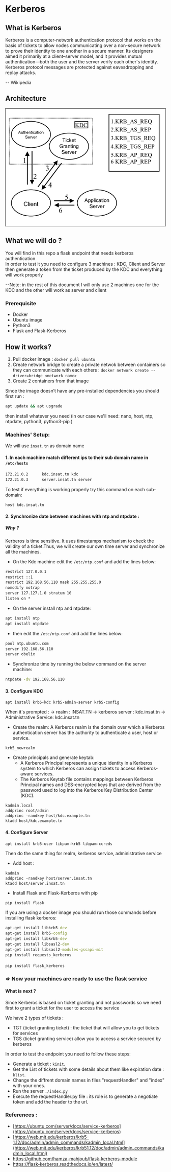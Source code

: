 # Kerberos

## What is Kerberos 
Kerberos is a computer-network authentication protocol that works on the basis of tickets to allow nodes communicating over a non-secure network to prove their identity to one another in a secure manner. Its designers aimed it primarily at a client–server model, and it provides mutual authentication—both the user and the server verify each other's identity. Kerberos protocol messages are protected against eavesdropping and replay attacks.

-- Wikipedia

## Architecture

<img src="https://github.com/rihemebh/Kerberos-project/blob/main/architecture.png" />


## What we will do ? 

You will find in this repo a flask endpoint that needs kerberos authentication. <br/>
In order to test it you need to configure 3 machines : KDC, Client and Server then generate a token from the ticket produced by the KDC and everything will work properly 

  --Note: in the rest of this document I will only use 2 machines one for the KDC and the other will work as server and client
  
### Prerequisite
- Docker 
- Ubuntu image 
- Python3 
- Flask and Flask-Kerberos

## How it works?

1. Pull docker image  : ``docker pull ubuntu``
2. Create network bridge to create a private netwok between containers so they can communicate with each others  : ``docker network create --driver=bridge <network name>``
3. Create 2 containers from that image

Since the image doesn’t have any pre-installed dependencies you should first run : 

```cmd
apt update && apt upgrade 
```

then install whatever you need (in our case we'll need: nano,  host, ntp, ntpdate, python3, python3-pip )

### Machines' Setup:

We will use ``insat.tn`` as domain name 
#### 1. In each machine match different ips to their sub domain name in ``/etc/hosts`` 
```cmd 
172.21.0.2      kdc.insat.tn kdc
172.21.0.3      server.insat.tn server
``` 

To test if everything is working properly try this command on each sub-domain: 
```
host kdc.insat.tn
```
#### 2. Synchronize date between machines with ntp and ntpdate :

##### Why ?

Kerberos is time sensitive. It uses timestamps mechanism to check the validity of a ticket.Thus, we will create our own time server and synchronize all the machines.

- On the Kdc machine edit the ``/etc/ntp.conf`` and add the lines below:
```cmd
restrict 127.0.0.1
restrict ::1
restrict 192.168.56.110 mask 255.255.255.0
nomodify notrap
server 127.127.1.0 stratum 10
listen on *
```

- On the server install ntp and ntpdate:
```cmd
apt install ntp
apt install ntpdate
```
- then edit the ``/etc/ntp.conf`` and add the lines below:
```cmd
pool ntp.ubuntu.com
server 192.168.56.110
server obelix
````
- Synchronize time by running the below command on the server machine:
```cmd
ntpdate -dv 192.168.56.110
```


#### 3. Configure KDC 
```
apt install krb5-kdc krb5-admin-server krb5-config 
```
When it's prompted : 
   -> realm : INSAT.TN
   -> kerberos server : kdc.insat.tn
   -> Administrative Service:	kdc.insat.tn


- Create the realm: A Kerberos realm is the domain over which a Kerberos authentication server has the authority to authenticate a user, host or service.
```
krb5_newrealm
```

- Create principals and generate keytab:
  - A Kerberos Principal represents a unique identity in a Kerberos system to which Kerberos can assign tickets to access Kerberos-aware services.
  - The Kerberos Keytab file contains mappings between Kerberos Principal names and DES-encrypted keys that are derived from the password used to log into the Kerberos Key Distribution Center (KDC).
```
kadmin.local                              
addprinc root/admin                       
addprinc -randkey host/kdc.example.tn     
ktadd host/kdc.example.tn                 
```

#### 4. Configure Server

```
apt install krb5-user libpam-krb5 libpam-ccreds
```

Then do the same thing for realm, kerberos service, administrative service 

- Add host : 
```
kadmin                                      
addprinc -randkey host/server.insat.tn     
ktadd host/server.insat.tn  
```
- Install Flask and Flask-Kerberos with pip <br/>
```cmd
pip install flask
```
If you are using a docker image you should run those commands before installing flask kerberos: 
```cmd
apt-get install libkrb5-dev
apt-get install krb5-config
apt-get install libkrb5-dev
apt-get install libsasl2-dev
apt-get install libsasl2-modules-gssapi-mit
pip install requests_kerberos

pip install flask_kerberos

```


 ### =>  Now your machines are ready to use the flask service 
 
#### What is next ?
 Since Kerberos is based on ticket granting and not passwords so we need first to grant a ticket for the user to access the service 
 
 We have 2 types of tickets : <br/>
 - TGT (ticket granting ticket) : the ticket that will allow you to get tickets for services 
-  TGS (ticket granting service) allow you to access a service secured by kerberos
 
 In order to test the endpoint you need to follow these steps: 
 
 - Generate a ticket : ``kinit``.
 - Get the List of tickets with some details about them like expiration date : ``klist``.
 - Change the diffrent domain names in files  "requestHandler" and "index" with your ones.
 - Run the server ``./index.py``
 - Execute the requestHandler.py file : its role is to generate a negotiate token and add the header to the url.


### References : 

- [https://ubuntu.com/server/docs/service-kerberos](https://ubuntu.com/server/docs/service-kerberos)
- [https://web.mit.edu/kerberos/krb5-1.12/doc/admin/admin_commands/kadmin_local.html](https://web.mit.edu/kerberos/krb51.12/doc/admin/admin_commands/kadmin_local.html)
- https://github.com/hamza-mahjoub/flask-kerberos-module
- https://flask-kerberos.readthedocs.io/en/latest/
